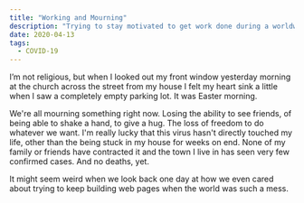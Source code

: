 ```yaml
---
title: "Working and Mourning"
description: "Trying to stay motivated to get work done during a worldwide pandemic is kinda hard."
date: 2020-04-13
tags:
  - COVID-19
---
```

I’m not religious, but when I looked out my front window yesterday morning at the church across the street from my house I felt my heart sink a little when I saw a completely empty parking lot. It was Easter morning.

We're all mourning something right now. Losing the ability to see friends, of being able to shake a hand, to give a hug. The loss of freedom to do whatever we want. I'm really lucky that this virus hasn't directly touched my life, other than the being stuck in my house for weeks on end. None of my family or friends have contracted it and the town I live in has seen very few confirmed cases. And no deaths, yet.

It might seem weird when we look back one day at how we even cared about trying to keep building web pages when the world was such a mess.

